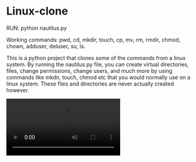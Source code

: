 # Linux-clone
RUN: python nautilus.py

Working commands: pwd, cd, mkdir, touch, cp, mv, rm, rmdir, chmod, chown, adduser, deluser, su, ls.

This is a python project that clones some of the commands from a linux system. By running the nautilus.py file, you can create virtual directories, files, 
change permissions, change  users, and much more by using commands like mkdir, touch, chmod etc that you would normally use on a linux system. These 
files and directories are never actually created however. 

![CLICK TO VIEW DEMO](https://private-user-images.githubusercontent.com/104524708/303412318-3fe5298d-3968-4a17-9695-d1bb2b32f86b.mp4?jwt=eyJhbGciOiJIUzI1NiIsInR5cCI6IkpXVCJ9.eyJpc3MiOiJnaXRodWIuY29tIiwiYXVkIjoicmF3LmdpdGh1YnVzZXJjb250ZW50LmNvbSIsImtleSI6ImtleTUiLCJleHAiOjE3MDc0MTExNTQsIm5iZiI6MTcwNzQxMDg1NCwicGF0aCI6Ii8xMDQ1MjQ3MDgvMzAzNDEyMzE4LTNmZTUyOThkLTM5NjgtNGExNy05Njk1LWQxYmIyYjMyZjg2Yi5tcDQ_WC1BbXotQWxnb3JpdGhtPUFXUzQtSE1BQy1TSEEyNTYmWC1BbXotQ3JlZGVudGlhbD1BS0lBVkNPRFlMU0E1M1BRSzRaQSUyRjIwMjQwMjA4JTJGdXMtZWFzdC0xJTJGczMlMkZhd3M0X3JlcXVlc3QmWC1BbXotRGF0ZT0yMDI0MDIwOFQxNjQ3MzRaJlgtQW16LUV4cGlyZXM9MzAwJlgtQW16LVNpZ25hdHVyZT02ZTkzZDg2MWY4OTA1MGRiNTZkOWVhMzNhNjMzNGI0MjJkMzYzNGRmMWNkYzYyM2Y2MmZlN2RhZjE5MDk4MmZjJlgtQW16LVNpZ25lZEhlYWRlcnM9aG9zdCZhY3Rvcl9pZD0wJmtleV9pZD0wJnJlcG9faWQ9MCJ9.1c2ciU4cVxuEIG0uFHQ4miN9G0R_3qtuE950aGe7kFA)
